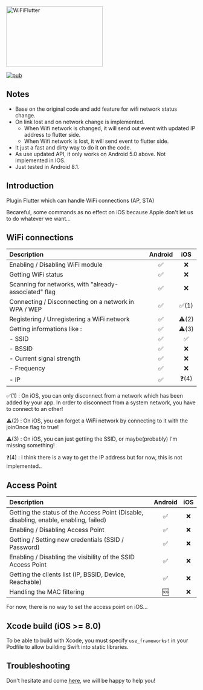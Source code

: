 <img src="https://raw.githubusercontent.com/alternadom/WiFiFlutter/master/logo/logo%2Bname_color.png" alt="WiFiFlutter" width="255" height="160" />

[![pub](https://img.shields.io/pub/v/wifi_iot.svg?style=flat-square)](https://pub.dartlang.org/packages/wifi_iot)

## Notes

- Base on the original code and add feature for wifi network status change.
- On link lost and on network change  is implemented.
  - When Wifi network is changed, it will send out event with updated IP address to flutter side.
  - When Wifi network is lost, it will send event to flutter side.
- It just a fast and dirty way to do it on the code.
- As use updated API, it only works on Android 5.0 above. Not implemented in IOS.
- Just tested in Android 8.1.


## Introduction

Plugin Flutter which can handle WiFi connections (AP, STA)

Becareful, some commands as no effect on iOS because Apple don't let us to do whatever we want...

## WiFi connections
| Description                                           |      Android       |          iOS          |
| :---------------------------------------------------- | :----------------: | :-------------------: |
| Enabling / Disabling WiFi module                      | :white_check_mark: |          :x:          |
| Getting WiFi status                                   | :white_check_mark: |          :x:          |
| Scanning for networks, with "already-associated" flag | :white_check_mark: |          :x:          |
| Connecting / Disconnecting on a network in WPA / WEP  | :white_check_mark: | :white_check_mark:(1) |
| Registering / Unregistering a WiFi network            | :white_check_mark: |     :warning:(2)      |
| Getting informations like :                           | :white_check_mark: |     :warning:(3)      |
| - SSID                                                | :white_check_mark: |  :white_check_mark:   |
| - BSSID                                               | :white_check_mark: |          :x:          |
| - Current signal strength                             | :white_check_mark: |          :x:          |
| - Frequency                                           | :white_check_mark: |          :x:          |
| - IP                                                  | :white_check_mark: |     :question:(4)     |

:white_check_mark:(1) : On iOS, you can only disconnect from a network which has been added by your app. In order to disconnect from a system network, you have to connect to an other!

:warning:(2) : On iOS, you can forget a WiFi network by connecting to it with the joinOnce flag to true!

:warning:(3) : On iOS, you can just getting the SSID, or maybe(probably) I'm missing something! 

:question:(4) : I think there is a way to get the IP address but for now, this is not implemented..

## Access Point
| Description                                                                           |      Android       |  iOS  |
| :------------------------------------------------------------------------------------ | :----------------: | :---: |
| Getting the status of the Access Point (Disable, disabling, enable, enabling, failed) | :white_check_mark: |  :x:  |
| Enabling / Disabling Access Point                                                     | :white_check_mark: |  :x:  |
| Getting / Setting new credentials (SSID / Password)                                   | :white_check_mark: |  :x:  |
| Enabling / Disabling the visibility of the SSID Access Point                          | :white_check_mark: |  :x:  |
| Getting the clients list (IP, BSSID, Device, Reachable)                               | :white_check_mark: |  :x:  |
| Handling the MAC filtering                                                            |       :sos:        |  :x:  |

For now, there is no way to set the access point on iOS... 

## Xcode build (iOS >= 8.0)

To be able to build with Xcode, you must specify `use_frameworks!` in your Podfile to allow building Swift into static libraries.

## Troubleshooting

Don't hesitate and come [here](https://github.com/alternadom/WiFiFlutter/issues), we will be happy to help you!
